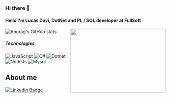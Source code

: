 ### Hi there 👋
#### Hello I'm Lucas Davi, DotNet and PL / SQL developer at FullSoft

<img align="right" width="300" height="200" src="https://media.giphy.com/media/l41lI4bYmcsPJX9Go/giphy.gif">

![Anurag's GitHub stats](https://github-readme-stats.vercel.app/api?username=lkzera&show_icons=true&theme=dracula)


##### Technologies
![JavaScript](https://img.shields.io/badge/JavaScript-F7DF1E?style=for-the-badge&logo=javascript&logoColor=black)
![C#](https://img.shields.io/badge/C%23-239120?style=for-the-badge&logo=c-sharp&logoColor=white)
![Dotnet](https://img.shields.io/badge/.NET-5C2D91?style=for-the-badge&logo=.net&logoColor=white)
![NodeJs](https://img.shields.io/badge/Node.js-43853D?style=for-the-badge&logo=node.js&logoColor=white)
![Mysql](https://img.shields.io/badge/MySQL-00000F?style=for-the-badge&logo=mysql&logoColor=white)

## About me
[![Linkedin Badge](https://img.shields.io/badge/-LinkedIn-blue?style=flat-square&logo=Linkedin&logoColor=white&link=br.linkedin.com/lucas-davi-da-silva-458919177)](br.linkedin.com/lucas-davi-da-silva-458919177)

